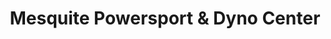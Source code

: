 ---
title: "Mesquite Powersport & Dyno Center"
url: /mesquite/mesquite-powersport-und-dyno-center/
shop: Autowerkstatt
---